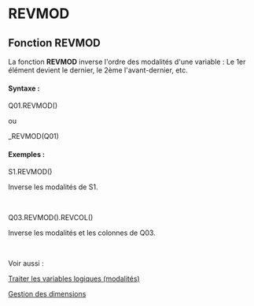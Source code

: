 # REVMOD

## Fonction REVMOD

La fonction **REVMOD** inverse l'ordre des modalités d'une variable : Le 1er élément devient le dernier, le 2ème l'avant-dernier, etc.

#### Syntaxe :&nbsp;

Q01.REVMOD()

ou

\_REVMOD(Q01)

#### Exemples :

S1.REVMOD()&nbsp;

Inverse les modalités de S1.

&nbsp;

Q03.REVMOD().REVCOL()&nbsp;

Inverse les modalités et les colonnes de Q03.

&nbsp;

Voir aussi :&nbsp;

[Traiter les variables logiques (modalités)](<Traiterlesvariableslogiquesmoda1.md>)

[Gestion des dimensions](<Gererlesdimensionsdesvariables1.md>)
